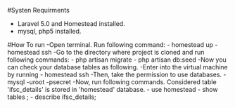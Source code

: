#Systen Requirments
- Laravel 5.0 and Homestead installed.
- mysql, php5 installed.  


#How To run
-Open terminal. Run following command:
            - homestead up
            - homestead ssh
-Go to the directory where project is cloned and run following commands:
            - php artisan migrate
            - php artisan db:seed
-Now you can check your database tables as following. 
-Enter into the virtual machine by running
            - homestead ssh
-Then, take the permission to use databases.
            - mysql -uroot -psecret
-Now, run following commands. Considered table 'ifsc_details' is stored in 'homestead' database.
            - use homestead
            - show tables ;
            - describe ifsc_details;
             
   
 



